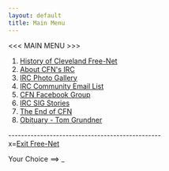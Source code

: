 ```yaml
---
layout: default
title: Main Menu
---
```


<script>
	$(document).keypress(function(event) {
        var loc;
        switch (event.which) {
            case 49: loc = '/history.html'; break;
            case 50: loc = '/irc.html'; break;
            case 51: loc = '/gallery'; break;
            case 52: loc = '/list.html'; break;
            case 53: loc = 'https://www.facebook.com/home.php?sk=group_20175661233'; break;
            case 54: loc = '/stories'; break;
            case 55: loc = '/end_announce.html'; break;
            case 56: loc = '/grundner_obit.html'; break;
            case 120: loc = '/'; break;
            default: loc = null; break;
        }
        if (loc) {
            $(location).attr('href', loc);
        }
	});
</script>

<<< MAIN MENU >>>

1. [History of Cleveland Free-Net](history.html)
2. [About CFN's IRC](irc.html)
3. [IRC Photo Gallery](gallery)
4. [IRC Community Email List](list.html)
5. [CFN Facebook Group](https://www.facebook.com/home.php?sk=group_20175661233)
6. [IRC SIG Stories](stories)
7. [The End of CFN](end_announce.html)
8. [Obituary - Tom Grundner](grundner_obit.html)

------------------------------------------------<br />
x=[Exit Free-Net](/)

Your Choice ==> _

